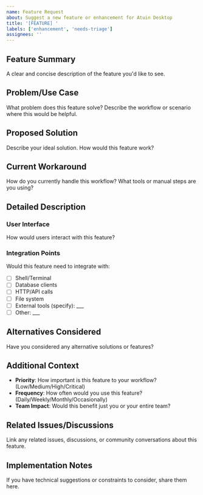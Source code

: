 ```yaml
---
name: Feature Request
about: Suggest a new feature or enhancement for Atuin Desktop
title: '[FEATURE] '
labels: ['enhancement', 'needs-triage']
assignees: ''
---
```


## Feature Summary
A clear and concise description of the feature you'd like to see.

## Problem/Use Case
What problem does this feature solve? Describe the workflow or scenario where this would be helpful.

## Proposed Solution
Describe your ideal solution. How would this feature work?

## Current Workaround
How do you currently handle this workflow? What tools or manual steps are you using?

## Detailed Description

### User Interface
How would users interact with this feature? 

### Integration Points
Would this feature need to integrate with:
- [ ] Shell/Terminal
- [ ] Database clients
- [ ] HTTP/API calls
- [ ] File system
- [ ] External tools (specify): ___
- [ ] Other: ___

## Alternatives Considered
Have you considered any alternative solutions or features?

## Additional Context
- **Priority**: How important is this feature to your workflow? (Low/Medium/High/Critical)
- **Frequency**: How often would you use this feature? (Daily/Weekly/Monthly/Occasionally)
- **Team Impact**: Would this benefit just you or your entire team?

## Related Issues/Discussions
Link any related issues, discussions, or community conversations about this feature.

## Implementation Notes
If you have technical suggestions or constraints to consider, share them here.

